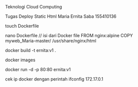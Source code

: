 </h1>Teknologi Cloud Computing</h1>

Tugas Deploy Static Html
Maria Ernita Saba
155410136

touch Dockerfile

nano Dockerfile // isi dari Docker file 
FROM nginx:alpine 
COPY myweb_Maria-master/ /usr/share/nginx/html

docker build -t ernita:v1 .

docker images

docker run -d -p 80:80 ernita:v1

cek ip docker dengan perintah ifconfig
172.17.0.1

